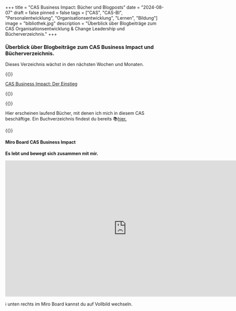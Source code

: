 +++
title = "CAS Business Impact: Bücher und Blogposts"
date = "2024-08-07"
draft = false
pinned = false
tags = ["CAS", "CAS-BI", "Personalentwicklung", "Organisationsentwicklung", "Lernen", "Bildung"]
image = "bibliothek.jpg"
description = "Überblick über Blogbeiträge zum CAS Organisationsentwicklung & Change Leadership und Bücherverzeichnis."
+++
### Überblick über Blogbeiträge zum CAS Business Impact und Bücherverzeichnis.

Dieses Verzeichnis wächst in den nächsten Wochen und Monaten. 

{{<box title="CAS-Blogposts">}}

[CAS Business Impact: Der Einstieg](https://www.bensblog.ch/cas_business_impact/)

{{</box>}}

{{<box title="Bücher">}}

Hier erscheinen laufend Bücher, mit denen ich mich in diesem CAS beschäftige. Ein Buchverzeichnis findest du bereits 📚[hier.](https://www.bensblog.ch/cas-organisationsentwicklung-change-leadership-buecher-und-blogposts/)

{{</box>}}

#### Miro Board CAS Business Impact

**Es lebt und bewegt sich zusammen mit mir.**

<iframe width="768" height="432" src="https://miro.com/app/live-embed/uXjVKs2y8Fs=/?moveToViewport=-1408,-691,4307,2211&embedId=832566188847" frameborder="0" scrolling="no" allow="fullscreen; clipboard-read; clipboard-write" allowfullscreen></iframe>

ℹ️ unten rechts im Miro Board kannst du auf Vollbild wechseln.